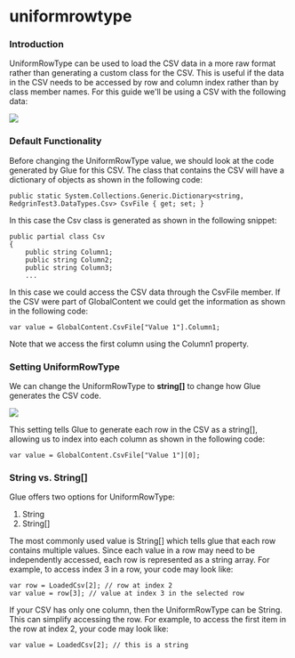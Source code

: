 # uniformrowtype

### Introduction

UniformRowType can be used to load the CSV data in a more raw format rather than generating a custom class for the CSV. This is useful if the data in the CSV needs to be accessed by row and column index rather than by class member names. For this guide we'll be using a CSV with the following data:

![](../../../../../media/2019-05-img_5ccd9c025c7c5.png)

### Default Functionality

Before changing the UniformRowType value, we should look at the code generated by Glue for this CSV. The class that contains the CSV will have a dictionary of objects as shown in the following code:

```lang:c#
public static System.Collections.Generic.Dictionary<string, RedgrinTest3.DataTypes.Csv> CsvFile { get; set; }
```

In this case the Csv class is generated as shown in the following snippet:

```lang:c#
public partial class Csv
{
    public string Column1;
    public string Column2;
    public string Column3;
    ...
```

In this case we could access the CSV data through the CsvFile member. If the CSV were part of GlobalContent we could get the information as shown in the following code:

```lang:c#
var value = GlobalContent.CsvFile["Value 1"].Column1;
```

Note that we access the first column using the Column1 property.

### Setting UniformRowType

We can change the UniformRowType to **string\[]** to change how Glue generates the CSV code.

![](../../../../../media/2019-05-img_5ccda2ff48754.png)

This setting tells Glue to generate each row in the CSV as a string\[], allowing us to index into each column as shown in the following code:

```lang:c#
var value = GlobalContent.CsvFile["Value 1"][0];
```

### String vs. String\[]

Glue offers two options for UniformRowType:

1. String
2. String\[]

The most commonly used value is String\[] which tells glue that each row contains multiple values. Since each value in a row may need to be independently accessed, each row is represented as a string array. For example, to access index 3 in a row, your code may look like:

```lang:c#
var row = LoadedCsv[2]; // row at index 2
var value = row[3]; // value at index 3 in the selected row
```

If your CSV has only one column, then the UniformRowType can be String. This can simplify accessing the row. For example, to access the first item in the row at index 2, your code may look like:

```lang:c#
var value = LoadedCsv[2]; // this is a string
```

&#x20;             &#x20;
